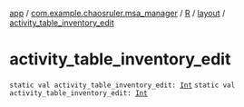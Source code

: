 [app](../../../index.md) / [com.example.chaosruler.msa_manager](../../index.md) / [R](../index.md) / [layout](index.md) / [activity_table_inventory_edit](.)

# activity_table_inventory_edit

`static val activity_table_inventory_edit: `[`Int`](https://kotlinlang.org/api/latest/jvm/stdlib/kotlin/-int/index.html)
`static val activity_table_inventory_edit: `[`Int`](https://kotlinlang.org/api/latest/jvm/stdlib/kotlin/-int/index.html)